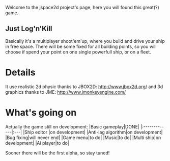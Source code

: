 Welcome to the jspace2d project's page, here you will found this great(?) game.

## Just Log'n'Kill ##
Basically it's a multiplayer shoot'em'up, where you build and drive your ship in free space.
There will be some fixed for all building points, so you will choose if spend your point on one single powerfull ship, or on a fleet.

# Details #
It use realistic 2d physic thanks to JBOX2D: http://www.jbox2d.org/ and 3d graphics thanks to JME: http://www.jmonkeyengine.com/


# What's going on #

Actually the game still on development:
|Basic gameplay|DONE|
|:-------------|:---|
|Ship editor |on development|
|Anti-lag algorithm|on development|
|Bug fixing|will never end|
|Game menu|to do|
|Music|to do|
|Multi ship|on development|
|Ai player|to do|

Sooner there will be the first alpha, so stay tuned!